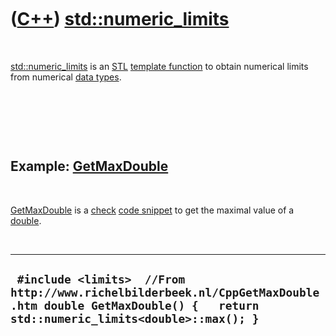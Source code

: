 



 

 

 

 

 

([C++](Cpp.md)) [std::numeric\_limits](CppNumeric_limits.md)
==============================================================

 

[std::numeric\_limits](CppNumeric_limits.md) is an [STL](CppStl.md)
[template function](CppTemplateFunction.md) to obtain numerical limits
from numerical [data types](CppDataType.md).

 

 

 

Example: [GetMaxDouble](CppGetMaxDouble.md)
--------------------------------------------

 

[GetMaxDouble](CppGetMaxDouble.md) is a [check](CppCheck.md) [code
snippet](CppCodeSnippets.md) to get the maximal value of a
[double](CppDouble.md).

 

  --------------------------------------------------------------------------------------------------------------------------------------------------------
  ` #include <limits>  //From http://www.richelbilderbeek.nl/CppGetMaxDouble.htm double GetMaxDouble() {   return std::numeric_limits<double>::max(); }`
  --------------------------------------------------------------------------------------------------------------------------------------------------------

 

 

 

 

 





 



